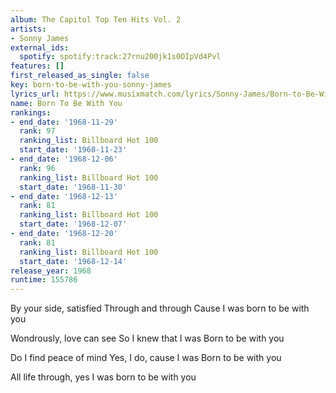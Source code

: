 ```yaml
---
album: The Capitol Top Ten Hits Vol. 2
artists:
- Sonny James
external_ids:
  spotify: spotify:track:27rnu200jk1s0OIpVd4Pvl
features: []
first_released_as_single: false
key: born-to-be-with-you-sonny-james
lyrics_url: https://www.musixmatch.com/lyrics/Sonny-James/Born-to-Be-With-You
name: Born To Be With You
rankings:
- end_date: '1968-11-29'
  rank: 97
  ranking_list: Billboard Hot 100
  start_date: '1968-11-23'
- end_date: '1968-12-06'
  rank: 96
  ranking_list: Billboard Hot 100
  start_date: '1968-11-30'
- end_date: '1968-12-13'
  rank: 81
  ranking_list: Billboard Hot 100
  start_date: '1968-12-07'
- end_date: '1968-12-20'
  rank: 81
  ranking_list: Billboard Hot 100
  start_date: '1968-12-14'
release_year: 1968
runtime: 155786
---
```

By your side, satisfied
Through and through
Cause I was born to be with you

Wondrously, love can see
So I knew that I was
Born to be with you

Do I find peace of mind
Yes, I do, cause I was
Born to be with you

All life through, yes
I was born to be with you
